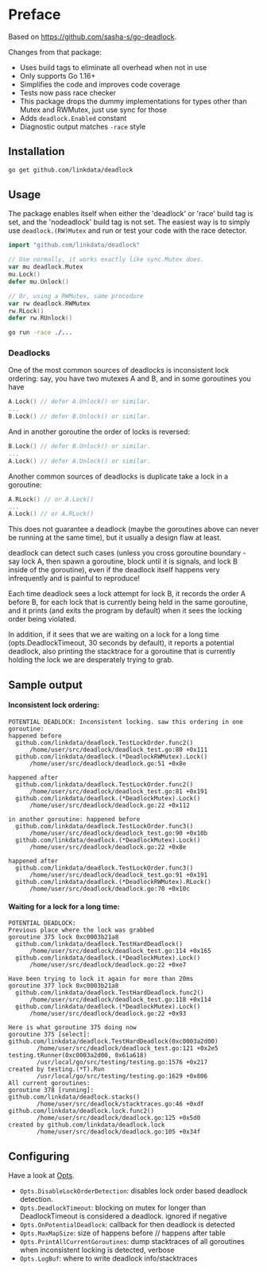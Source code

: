 # Preface

Based on https://github.com/sasha-s/go-deadlock.

Changes from that package:
* Uses build tags to eliminate all overhead when not in use
* Only supports Go 1.16+
* Simplifies the code and improves code coverage
* Tests now pass race checker
* This package drops the dummy implementations for types other than Mutex and RWMutex, just use sync for those
* Adds `deadlock.Enabled` constant
* Diagnostic output matches `-race` style

## Installation

```sh
go get github.com/linkdata/deadlock
```

## Usage

The package enables itself when either the 'deadlock' or 'race' build tag is set, and the
'nodeadlock' build tag is not set. The easiest way is to simply use `deadlock.(RW)Mutex` and
run or test your code with the race detector.

```go
import "github.com/linkdata/deadlock"

// Use normally, it works exactly like sync.Mutex does.
var mu deadlock.Mutex
mu.Lock()
defer mu.Unlock()

// Or, using a RWMutex, same procedure
var rw deadlock.RWMutex
rw.RLock()
defer rw.RUnlock()
```

```sh
go run -race ./...
```

### Deadlocks

One of the most common sources of deadlocks is inconsistent lock ordering:
say, you have two mutexes A and B, and in some goroutines you have
```go
A.Lock() // defer A.Unlock() or similar.
...
B.Lock() // defer B.Unlock() or similar.
```
And in another goroutine the order of locks is reversed:
```go
B.Lock() // defer B.Unlock() or similar.
...
A.Lock() // defer A.Unlock() or similar.
```

Another common sources of deadlocks is duplicate take a lock in a goroutine:
```go
A.RLock() // or A.Lock()
...
A.Lock() // or A.RLock()
```

This does not guarantee a deadlock (maybe the goroutines above can never be running at the same time), but it usually a design flaw at least.

deadlock can detect such cases (unless you cross goroutine boundary - say lock A, then spawn a goroutine, block until it is signals, and lock B inside of the goroutine), even if the deadlock itself happens very infrequently and is painful to reproduce!

Each time deadlock sees a lock attempt for lock B, it records the order A before B, for each lock that is currently being held in the same goroutine, and it prints (and exits the program by default) when it sees the locking order being violated.

In addition, if it sees that we are waiting on a lock for a long time (opts.DeadlockTimeout, 30 seconds by default), it reports a potential deadlock, also printing the stacktrace for a goroutine that is currently holding the lock we are desperately trying to grab.

## Sample output

#### Inconsistent lock ordering:

```
POTENTIAL DEADLOCK: Inconsistent locking. saw this ordering in one goroutine:
happened before
  github.com/linkdata/deadlock.TestLockOrder.func2()
      /home/user/src/deadlock/deadlock_test.go:80 +0x111
  github.com/linkdata/deadlock.(*DeadlockRWMutex).Lock()
      /home/user/src/deadlock/deadlock.go:51 +0x8e

happened after
  github.com/linkdata/deadlock.TestLockOrder.func2()
      /home/user/src/deadlock/deadlock_test.go:81 +0x191
  github.com/linkdata/deadlock.(*DeadlockMutex).Lock()
      /home/user/src/deadlock/deadlock.go:22 +0x112

in another goroutine: happened before
  github.com/linkdata/deadlock.TestLockOrder.func3()
      /home/user/src/deadlock/deadlock_test.go:90 +0x10b
  github.com/linkdata/deadlock.(*DeadlockMutex).Lock()
      /home/user/src/deadlock/deadlock.go:22 +0x8e

happened after
  github.com/linkdata/deadlock.TestLockOrder.func3()
      /home/user/src/deadlock/deadlock_test.go:91 +0x191
  github.com/linkdata/deadlock.(*DeadlockRWMutex).RLock()
      /home/user/src/deadlock/deadlock.go:70 +0x10c
```

#### Waiting for a lock for a long time:

```
POTENTIAL DEADLOCK:
Previous place where the lock was grabbed
goroutine 375 lock 0xc0003b21a8
  github.com/linkdata/deadlock.TestHardDeadlock()
      /home/user/src/deadlock/deadlock_test.go:114 +0x165
  github.com/linkdata/deadlock.(*DeadlockMutex).Lock()
      /home/user/src/deadlock/deadlock.go:22 +0xe7

Have been trying to lock it again for more than 20ms
goroutine 377 lock 0xc0003b21a8
  github.com/linkdata/deadlock.TestHardDeadlock.func2()
      /home/user/src/deadlock/deadlock_test.go:118 +0x114
  github.com/linkdata/deadlock.(*DeadlockMutex).Lock()
      /home/user/src/deadlock/deadlock.go:22 +0x93

Here is what goroutine 375 doing now
goroutine 375 [select]:
github.com/linkdata/deadlock.TestHardDeadlock(0xc0003a2d00)
        /home/user/src/deadlock/deadlock_test.go:121 +0x2e5
testing.tRunner(0xc0003a2d00, 0x61a618)
        /usr/local/go/src/testing/testing.go:1576 +0x217
created by testing.(*T).Run
        /usr/local/go/src/testing/testing.go:1629 +0x806
All current goroutines:
goroutine 378 [running]:
github.com/linkdata/deadlock.stacks()
        /home/user/src/deadlock/stacktraces.go:46 +0xdf
github.com/linkdata/deadlock.lock.func2()
        /home/user/src/deadlock/deadlock.go:125 +0x5d0
created by github.com/linkdata/deadlock.lock
        /home/user/src/deadlock/deadlock.go:105 +0x34f
```

## Configuring

Have a look at [Opts](https://pkg.go.dev/github.com/linkdata/deadlock#pkg-variables).

* `Opts.DisableLockOrderDetection`: disables lock order based deadlock detection.
* `Opts.DeadlockTimeout`: blocking on mutex for longer than DeadlockTimeout is considered a deadlock. ignored if negative
* `Opts.OnPotentialDeadlock`: callback for then deadlock is detected
* `Opts.MaxMapSize`: size of happens before // happens after table
* `Opts.PrintAllCurrentGoroutines`:  dump stacktraces of all goroutines when inconsistent locking is detected, verbose
* `Opts.LogBuf`: where to write deadlock info/stacktraces
